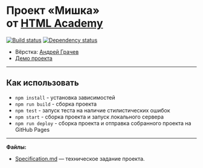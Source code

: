 # Проект «Мишка» от [HTML Academy](https://htmlacademy.ru/)

[![Build status][travis-image]][travis-url] [![Dependency status][dependency-image]][dependency-url]

* Вёрстка: [Андрей Грачев](https://github.com/andreysgra/)
* [Демо проекта](https://andreysgra.github.io/mishka/)

---

## Как использовать

* `npm install` - установка зависимостей
* `npm run build` - сборка проекта
* `npm test` - запуск теста на наличие стилистических ошибок
* `npm start` - сборка проекта и запуск локального сервера
* `npm run deploy` - сборка проекта и отправка собранного проекта на GitHub Pages

---

**Файлы:**

* [Specification.md](Specification.md) — техническое задание проекта.

[travis-image]: https://travis-ci.org/andreysgra/mishka.svg?branch=master
[travis-url]: https://travis-ci.org/andreysgra/mishka
[dependency-image]: https://david-dm.org/andreysgra/mishka/dev-status.svg?style=flat-square
[dependency-url]: https://david-dm.org/andreysgra/mishka?type=dev
